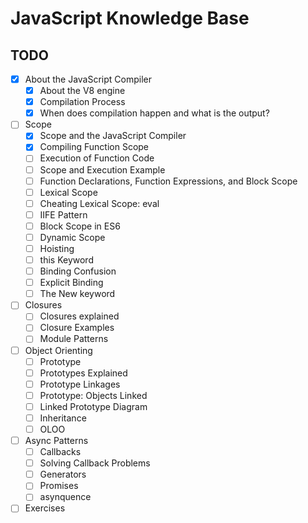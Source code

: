 # JavaScript Knowledge Base

## TODO
- [x] About the JavaScript Compiler
	- [x] About the V8 engine
	- [x] Compilation Process
	- [x] When does compilation happen and what is the output?

- [ ] Scope
	- [x] Scope and the JavaScript Compiler
	- [x] Compiling Function Scope
	- [ ] Execution of Function Code
	- [ ] Scope and Execution Example
	- [ ] Function Declarations, Function Expressions, and Block Scope
	- [ ] Lexical Scope
	- [ ] Cheating Lexical Scope: eval
	- [ ] IIFE Pattern
	- [ ] Block Scope in ES6
	- [ ] Dynamic Scope
	- [ ] Hoisting
	- [ ] this Keyword
	- [ ] Binding Confusion
	- [ ] Explicit Binding
	- [ ] The New keyword

- [ ] Closures
	- [ ] Closures explained
	- [ ] Closure Examples
	- [ ] Module Patterns

- [ ] Object Orienting
	- [ ] Prototype
	- [ ] Prototypes Explained
	- [ ] Prototype Linkages
	- [ ] Prototype: Objects Linked
	- [ ] Linked Prototype Diagram
	- [ ] Inheritance
	- [ ] OLOO

- [ ] Async Patterns
	- [ ] Callbacks
	- [ ] Solving Callback Problems
	- [ ] Generators
	- [ ] Promises
	- [ ] asynquence

- [ ] Exercises